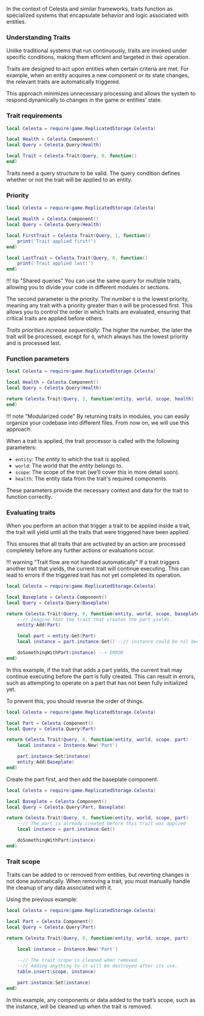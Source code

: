 In the context of Celesta and similar frameworks, traits function as specialized systems that encapsulate behavior and logic associated with entities.

### Understanding Traits

Unlike traditional systems that run continuously, traits are invoked under specific conditions, making them efficient and targeted in their operation.

Traits are designed to act upon entities when certain criteria are met. For example, when an entity acquires a new component or its state changes, the relevant traits are automatically triggered.

This approach minimizes unnecessary processing and allows the system to respond dynamically to changes in the game or entities' state.

### Trait requirements

```lua
local Celesta = require(game.ReplicatedStorage.Celesta)

local Health = Celesta.Component()
local Query = Celesta.Query(Health)

local Trait = Celesta.Trait(Query, 0, function()
end)
```

Traits need a query structure to be valid. The query condition defines whether or not the trait will be applied to an entity.

### Priority

```lua
local Celesta = require(game.ReplicatedStorage.Celesta)

local Health = Celesta.Component()
local Query = Celesta.Query(Health)

local FirstTrait = Celesta.Trait(Query, 1, function()
    print('Trait applied first!')
end)

local LastTrait = Celesta.Trait(Query, 0, function()
    print('Trait applied last!')
end)
```

!!! tip "Shared queries"
    You can use the same query for multiple traits, allowing you to divide your code in different modules or sections.

The second parameter is the priority. The number ``0`` is the lowest priority, meaning any trait with a priority greater than ``0`` will be processed first. This allows you to control the order in which traits are evaluated, ensuring that critical traits are applied before others.

*Traits priorities increase sequentially*: The higher the number, the later the trait will be processed, except for ``0``, which always has the lowest priority and is processed last.

### Function parameters

```lua
local Celesta = require(game.ReplicatedStorage.Celesta)

local Health = Celesta.Component()
local Query = Celesta.Query(Health)

return Celesta.Trait(Query, 1, function(entity, world, scope, health)
end)
```

!!! note "Modularized code"
    By returning traits in modules, you can easily organize your codebase into different files. From now on, we will use this approach.

When a trait is applied, the trait processor is called with the following parameters:

- ``entity``: The *entity* to which the trait is applied.
- ``world``: The world that the *entity* belongs to.
- ``scope``: The scope of the trait (we’ll cover this in more detail soon).
- ``health``: The entity data from the trait's required components.

These parameters provide the necessary context and data for the trait to function correctly.

### Evaluating traits

When you perform an action that trigger a trait to be applied inside a trait, the trait will yield until all the traits that were triggered have been applied.

This ensures that all traits that are activated by an action are processed completely before any further actions or evaluations occur.

!!! warning "Trait flow are not handled automatically"
    If a trait triggers another trait that yields, the current trait will continue executing. This can lead to errors if the triggered trait has not yet completed its operation.

```lua
local Celesta = require(game.ReplicatedStorage.Celesta)

local Baseplate = Celesta.Component()
local Query = Celesta.Query(Baseplate)

return Celesta.Trait(Query, 0, function(entity, world, scope, baseplate)
    --// Imagine that the trait that creates the part yields.
    entity:Add(Part)

    local part = entity:Get(Part)
    local instance = part.instance:Get() --// instance could be nil because the part is not created yet.

    doSomethingWithPart(instance) --> ERROR
end)
```

In this example, if the trait that adds a part yields, the current trait may continue executing before the part is fully created. This can result in errors, such as attempting to operate on a part that has not been fully initialized yet.

To prevent this, you should reverse the order of things.

```lua
local Celesta = require(game.ReplicatedStorage.Celesta)

local Part = Celesta.Component()
local Query = Celesta.Query(Part)

return Celesta.Trait(Query, 0, function(entity, world, scope, part)
    local instance = Instance.New('Part')

    part.instance:Set(instance)
    entity:Add(Baseplate)
end)
```

Create the part first, and then add the baseplate component.

```lua
local Celesta = require(game.ReplicatedStorage.Celesta)

local Baseplate = Celesta.Component()
local Query = Celesta.Query(Part, Baseplate)

return Celesta.Trait(Query, 0, function(entity, world, scope, part)
    --// The part is already created before this trait was applied
    local instance = part.instance:Get()

    doSomethingWithPart(instance)
end)
```

### Trait scope

Traits can be added to or removed from entities, but reverting changes is not done automatically. When removing a trait, you must manually handle the cleanup of any data associated with it.

Using the previous example:

```lua
local Celesta = require(game.ReplicatedStorage.Celesta)

local Part = Celesta.Component()
local Query = Celesta.Query(Part)

return Celesta.Trait(Query, 0, function(entity, world, scope, part)

    local instance = Instance.New('Part')
    
    --// The trait scope is cleaned when removed.
    --// Adding anything to it will be destroyed after its use.
    table.insert(scope, instance)

    part.instance:Set(instance)
end)
```

In this example, any components or data added to the trait’s scope, such as the instance, will be cleaned up when the trait is removed.